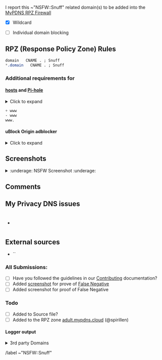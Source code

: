 I report this ~"NSFW::Snuff" related domain(s) to be added into the [MyPDNS RPZ Firewall][mpdrf]

- [X] Wildcard
- [ ] Individual domain blocking


## RPZ (Response Policy Zone) Rules

```css
domain   CNAME . ; Snuff
*.domain   CNAME . ; Snuff
```

### Additional requirements for

#### [hosts] and [Pi-hole]
<details><summary>Click to expand</summary>

```css
NULL
```

</details>

```css
+ www
- www
www.
```

#### uBlock Origin adblocker
<details><summary>Click to expand</summary>

```css
N/A
```

</details>


## Screenshots

<details><summary>:underage: NSFW Screenshot :underage:</summary>



</details>

## Comments
<!-- comments like a specific url to see contents -->

## My Privacy DNS issues

- #

## External sources
<!-- If you found this domain on another issueboard -->
- ``

### All Submissions:
- [ ] Have you followed the guidelines in our [Contributing](CONTRIBUTING.md) documentation?
- [ ] Added [screenshot] for prove of [False Negative][FN]
- [ ] Added screenshot for proof of False Negative

### Todo
- [ ] Added to Source file?
- [ ] Added to the RPZ zone [adult.mypdns.cloud](https://mypdns.org/mypdns/support/-/wikis/RPZ-List#adultmypdnscloud) (@spirillen)

#### Logger output

<details><summary>3rd party Domains</summary>

```python
N/A
```

</details>


 /label ~"NSFW::Snuff" 


<!-- Template url:https://mypdns.org/my-privacy-dns/porn-records/-/issues/new?issuable_template=Snuff -->

[FN]: https://mypdns.org/MypDNS/support/-/wikis/False-Negative "About False Positive"
[hosts]: https://mypdns.org/mypdns/support/-/wikis/dns/DnsHosts "Hosts files a outdated blacklist format"
[issue]: https://mypdns.org/my-privacy-dns/matrix/-/issues "My Privacy DNS Domain records"
[mpdrf]: https://mypdns.org/my-privacy-dns/matrix/-/tree/master/source/porn_filters "My Privacy DNS RPZ Parental Firewall Filter"
[MR]: https://mypdns.org/my-privacy-dns/matrix/-/merge_requests "My Privacy DNS Merge Requests"
[Pi-hole]: https://mypdns.org/my-privacy-dns/matrix/-/blob/master/source/porn_filters/README.md#pi-hole
[Pi-hole]: https://mypdns.org/my-privacy-dns/matrix/-/blob/master/source/porn_filters/README.md#pi-hole "What is Pi-hole and it limitations"
[screenshot]: https://mypdns.org/MypDNS/support/-/wikis/Screenshot "What is a screenshot"

